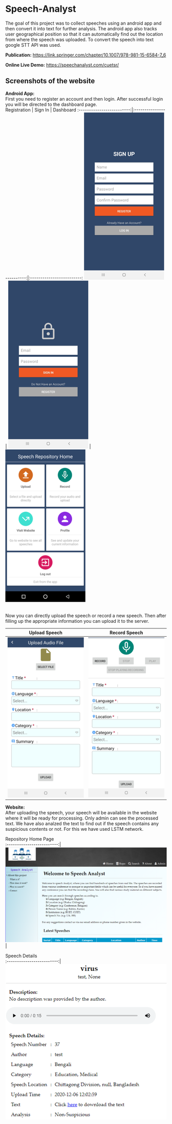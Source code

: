 # Speech-Analyst
The goal of this project was to collect speeches using an android app and then convert it into text for further analysis. The android app also 
tracks user geographical position so that it can automatically find out the location from where the speech was uploaded. To convert the speech into text
google STT API was used.

**Publication:** https://link.springer.com/chapter/10.1007/978-981-15-6584-7_6

**Online Live Demo:** https://speechanalyst.com/cuetsr/


## Screenshots of the website
**Android App:**
<br>
First you need to register an account and then login. After successful login you will be directed to the dashboard page.
<br>
Registration             |  Sign In         | Dashboard 
:-------------------------:|:-------------------------:|:-------------------------:
<img src="https://github.com/bi11a1/Speech-Analyst/blob/main/Demo/Android/registration.jpg" width="250">  |  <img src="https://github.com/bi11a1/Speech-Analyst/blob/main/Demo/Android/sign_in.jpg" width="250">  |  <img src="https://github.com/bi11a1/Speech-Analyst/blob/main/Demo/Android/home_page.jpg" width="250">

<br>
Now you can directly upload the speech or record a new speech. Then after filling up the appropriate information you can upload it to the server.
<br>

Upload Speech             |  Record Speech        
:-------------------------:|:-------------------------:
<img src="https://github.com/bi11a1/Speech-Analyst/blob/main/Demo/Android/upload_file.jpg" width="250">  |  <img src="https://github.com/bi11a1/Speech-Analyst/blob/main/Demo/Android/record_upload.jpg" width="250">

**Website:**
<br>After uploading the speech, your speech will be available in the website where it will be ready for processing. Only admin can see the processed text. We have also analzed the text to find out if the speech contains any suspicious contents or not. For this we have used LSTM network.<br>

Repository Home Page         
:-------------------------:|
<img src="https://github.com/bi11a1/Speech-Analyst/blob/main/Demo/Website/home_rep.PNG" width="550">  |  

Speech Details         
:-------------------------:|
<img src="https://github.com/bi11a1/Speech-Analyst/blob/main/Demo/Website/show_speech_admin.PNG" width="550">
